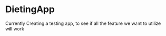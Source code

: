 # DietingApp
Currently Creating a testing app, to see if all the feature we want to utilize will work
